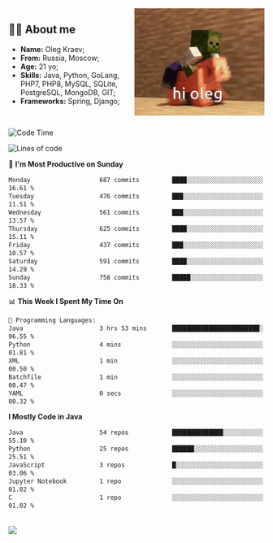 <img align="right" height="211" width="256" src="res/hi-oleg.gif">
<div>
	<h2>👨‍💻 About me</h2>
	<ul align="left">
	    <li><strong>Name:</strong> Oleg Kraev;</li>
	    <li><strong>From:</strong> Russia, Moscow;</li>
	    <li><strong>Age:</strong> 21 yo;</li>
	    <li><strong>Skills:</strong> Java, Python, GoLang, PHP7, PHP8, MySQL, SQLite, PostgreSQL, MongoDB, GIT;</li>
	    <li><strong>Frameworks:</strong> Spring, Django;</li>
	</ul>
</div>
<br>

<!--START_SECTION:waka-->
![Code Time](http://img.shields.io/badge/Code%20Time-1%2C151%20hrs%2059%20mins-blue)

![Lines of code](https://img.shields.io/badge/From%20Hello%20World%20I%27ve%20Written-1.7%20million%20lines%20of%20code-blue)

📅 **I'm Most Productive on Sunday** 

```text
Monday                   687 commits         ████░░░░░░░░░░░░░░░░░░░░░   16.61 % 
Tuesday                  476 commits         ███░░░░░░░░░░░░░░░░░░░░░░   11.51 % 
Wednesday                561 commits         ███░░░░░░░░░░░░░░░░░░░░░░   13.57 % 
Thursday                 625 commits         ████░░░░░░░░░░░░░░░░░░░░░   15.11 % 
Friday                   437 commits         ███░░░░░░░░░░░░░░░░░░░░░░   10.57 % 
Saturday                 591 commits         ████░░░░░░░░░░░░░░░░░░░░░   14.29 % 
Sunday                   758 commits         █████░░░░░░░░░░░░░░░░░░░░   18.33 % 
```


📊 **This Week I Spent My Time On** 

```text
💬 Programming Languages: 
Java                     3 hrs 53 mins       ████████████████████████░   96.55 % 
Python                   4 mins              ░░░░░░░░░░░░░░░░░░░░░░░░░   01.81 % 
XML                      1 min               ░░░░░░░░░░░░░░░░░░░░░░░░░   00.50 % 
Batchfile                1 min               ░░░░░░░░░░░░░░░░░░░░░░░░░   00.47 % 
YAML                     0 secs              ░░░░░░░░░░░░░░░░░░░░░░░░░   00.32 % 
```

**I Mostly Code in Java** 

```text
Java                     54 repos            ██████████████░░░░░░░░░░░   55.10 % 
Python                   25 repos            ██████░░░░░░░░░░░░░░░░░░░   25.51 % 
JavaScript               3 repos             █░░░░░░░░░░░░░░░░░░░░░░░░   03.06 % 
Jupyter Notebook         1 repo              ░░░░░░░░░░░░░░░░░░░░░░░░░   01.02 % 
C                        1 repo              ░░░░░░░░░░░░░░░░░░░░░░░░░   01.02 % 
```




<!--END_SECTION:waka-->

<br>
<img align="center" src="https://wakatime.com/share/@hteppl/18a68a4e-e1fb-41eb-b9f2-e999d76b9bac.svg">
